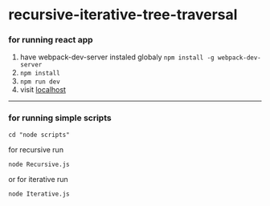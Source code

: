 # recursive-iterative-tree-traversal

### for running  react app 
1. have webpack-dev-server instaled globaly
```npm install -g webpack-dev-server```
2. ```npm install```
3. ```npm run dev```
4. visit [localhost](http://localhost:8080)

---
### for running simple scripts

```cd "node scripts"```

for recursive run 

```node Recursive.js``` 

or for iterative run

```node Iterative.js```